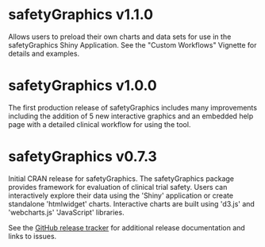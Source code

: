 # safetyGraphics v1.1.0

Allows users to preload their own charts and data sets for use in the safetyGraphics Shiny Application. See the "Custom Workflows" Vignette for details and examples. 

# safetyGraphics v1.0.0

The first production release of safetyGraphics includes many improvements including the addition of 5 new interactive graphics and an embedded help page with a detailed clinical workflow for using the tool. 

# safetyGraphics v0.7.3

Initial CRAN release for safetyGraphics. The safetyGraphics package provides framework for evaluation of clinical trial safety. Users can interactively explore their data using the 'Shiny' application or create standalone 'htmlwidget' charts. Interactive charts are built using 'd3.js' and 'webcharts.js' 'JavaScript' libraries.

See the [GitHub release tracker](https://github.com/safetyGraphics/safetyGraphics/releases) for additional release documentation and links to issues. 